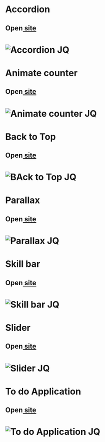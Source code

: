 <h1>Accordion</h1>
<h2>Open<a href="https://cwetkow.github.io/jquery-elements/accordion" target="_blank"> site</a></h2>
<h1>
<p>
	<img src="https://user-images.githubusercontent.com/20288358/29914523-874ee112-8e41-11e7-85e5-595e22b157df.png" alt="Accordion JQ">
</p>

<h1>Animate counter</h1>
<h2>Open<a href="https://cwetkow.github.io/jquery-elements/animate-counter" target="_blank"> site</a></h2>
<h1>
<p>
	<img src="https://user-images.githubusercontent.com/20288358/29912318-f71bf460-8e39-11e7-907e-d5b53516c2e3.png" alt="Animate counter JQ">
</p>

<h1>Back to Top</h1>
<h2>Open<a href="https://cwetkow.github.io/jquery-elements/back-to-top" target="_blank"> site</a></h2>
<h1>
<p>
	<img src="https://user-images.githubusercontent.com/20288358/29912491-89502e5a-8e3a-11e7-8950-9adaa76f37bc.png" alt="BAck to Top JQ">
</p>

<h1>Parallax</h1>
<h2>Open<a href="https://cwetkow.github.io/jquery-elements/parallax" target="_blank"> site</a></h2>
<h1>
<p>
	<img src="https://user-images.githubusercontent.com/20288358/29912580-ca8b3522-8e3a-11e7-9f16-671c437b966d.png" alt="Parallax JQ">
</p>

<h1>Skill bar</h1>
<h2>Open<a href="https://cwetkow.github.io/jquery-elements/skill-bar" target="_blank"> site</a></h2>
<h1>
<p>
	<img src="https://user-images.githubusercontent.com/20288358/29912655-0e730152-8e3b-11e7-9e39-9cc248f9f7b4.png" alt="Skill bar JQ">
</p>

<h1>Slider</h1>
<h2>Open<a href="https://cwetkow.github.io/jquery-elements/slider" target="_blank"> site</a></h2>
<h1>
<p>
	<img src="https://user-images.githubusercontent.com/20288358/29912815-aae11042-8e3b-11e7-9f42-00a62a2cc4a3.png" alt="Slider JQ">
</p>

<h1>To do Application</h1>
<h2>Open<a href="https://cwetkow.github.io/jquery-elements/to-do-application" target="_blank"> site</a></h2>
<h1>
<p>
	<img src="https://user-images.githubusercontent.com/20288358/29912969-44902fde-8e3c-11e7-82fd-68e327d56cdd.png" alt="To do Application JQ">
</p>